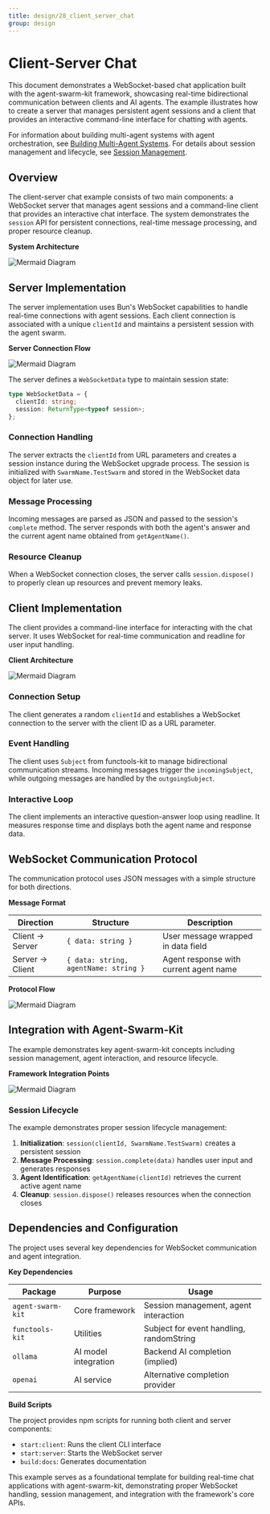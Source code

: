```yaml
---
title: design/28_client_server_chat
group: design
---
```


# Client-Server Chat

This document demonstrates a WebSocket-based chat application built with the agent-swarm-kit framework, showcasing real-time bidirectional communication between clients and AI agents. The example illustrates how to create a server that manages persistent agent sessions and a client that provides an interactive command-line interface for chatting with agents.

For information about building multi-agent systems with agent orchestration, see [Building Multi-Agent Systems](#5.1). For details about session management and lifecycle, see [Session Management](#2.3).

## Overview

The client-server chat example consists of two main components: a WebSocket server that manages agent sessions and a command-line client that provides an interactive chat interface. The system demonstrates the `session` API for persistent connections, real-time message processing, and proper resource cleanup.

**System Architecture**

![Mermaid Diagram](./diagrams\28_Client-Server_Chat_0.svg)

## Server Implementation

The server implementation uses Bun's WebSocket capabilities to handle real-time connections with agent sessions. Each client connection is associated with a unique `clientId` and maintains a persistent session with the agent swarm.

**Server Connection Flow**

![Mermaid Diagram](./diagrams\28_Client-Server_Chat_1.svg)

The server defines a `WebSocketData` type to maintain session state:

```typescript
type WebSocketData = {
  clientId: string;
  session: ReturnType<typeof session>;
};
```

### Connection Handling

The server extracts the `clientId` from URL parameters and creates a session instance during the WebSocket upgrade process. The session is initialized with `SwarmName.TestSwarm` and stored in the WebSocket data object for later use.

### Message Processing

Incoming messages are parsed as JSON and passed to the session's `complete` method. The server responds with both the agent's answer and the current agent name obtained from `getAgentName()`.

### Resource Cleanup

When a WebSocket connection closes, the server calls `session.dispose()` to properly clean up resources and prevent memory leaks.

## Client Implementation

The client provides a command-line interface for interacting with the chat server. It uses WebSocket for real-time communication and readline for user input handling.

**Client Architecture**

![Mermaid Diagram](./diagrams\28_Client-Server_Chat_2.svg)

### Connection Setup

The client generates a random `clientId` and establishes a WebSocket connection to the server with the client ID as a URL parameter.

### Event Handling

The client uses `Subject` from functools-kit to manage bidirectional communication streams. Incoming messages trigger the `incomingSubject`, while outgoing messages are handled by the `outgoingSubject`.

### Interactive Loop

The client implements an interactive question-answer loop using readline. It measures response time and displays both the agent name and response data.

## WebSocket Communication Protocol

The communication protocol uses JSON messages with a simple structure for both directions.

**Message Format**

| Direction | Structure | Description |
|-----------|-----------|-------------|
| Client → Server | `{ data: string }` | User message wrapped in data field |
| Server → Client | `{ data: string, agentName: string }` | Agent response with current agent name |

**Protocol Flow**

![Mermaid Diagram](./diagrams\28_Client-Server_Chat_3.svg)

## Integration with Agent-Swarm-Kit

The example demonstrates key agent-swarm-kit concepts including session management, agent interaction, and resource lifecycle.

**Framework Integration Points**

![Mermaid Diagram](./diagrams\28_Client-Server_Chat_4.svg)

### Session Lifecycle

The example demonstrates proper session lifecycle management:

1. **Initialization**: `session(clientId, SwarmName.TestSwarm)` creates a persistent session
2. **Message Processing**: `session.complete(data)` handles user input and generates responses
3. **Agent Identification**: `getAgentName(clientId)` retrieves the current active agent name
4. **Cleanup**: `session.dispose()` releases resources when the connection closes

## Dependencies and Configuration

The project uses several key dependencies for WebSocket communication and agent integration.

**Key Dependencies**

| Package | Purpose | Usage |
|---------|---------|--------|
| `agent-swarm-kit` | Core framework | Session management, agent interaction |
| `functools-kit` | Utilities | Subject for event handling, randomString |
| `ollama` | AI model integration | Backend AI completion (implied) |
| `openai` | AI service | Alternative completion provider |

**Build Scripts**

The project provides npm scripts for running both client and server components:

- `start:client`: Runs the client CLI interface
- `start:server`: Starts the WebSocket server
- `build:docs`: Generates documentation

This example serves as a foundational template for building real-time chat applications with agent-swarm-kit, demonstrating proper WebSocket handling, session management, and integration with the framework's core APIs.